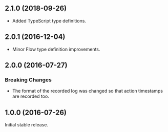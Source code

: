 ## 2.1.0 (2018-09-26)

* Added TypeScript type definitions.

## 2.0.1 (2016-12-04)

* Minor Flow type definition improvements.

## 2.0.0 (2016-07-27)

### Breaking Changes
* The format of the recorded log was changed so that action timestamps are
  recorded too.

## 1.0.0 (2016-07-26)

Initial stable release.
